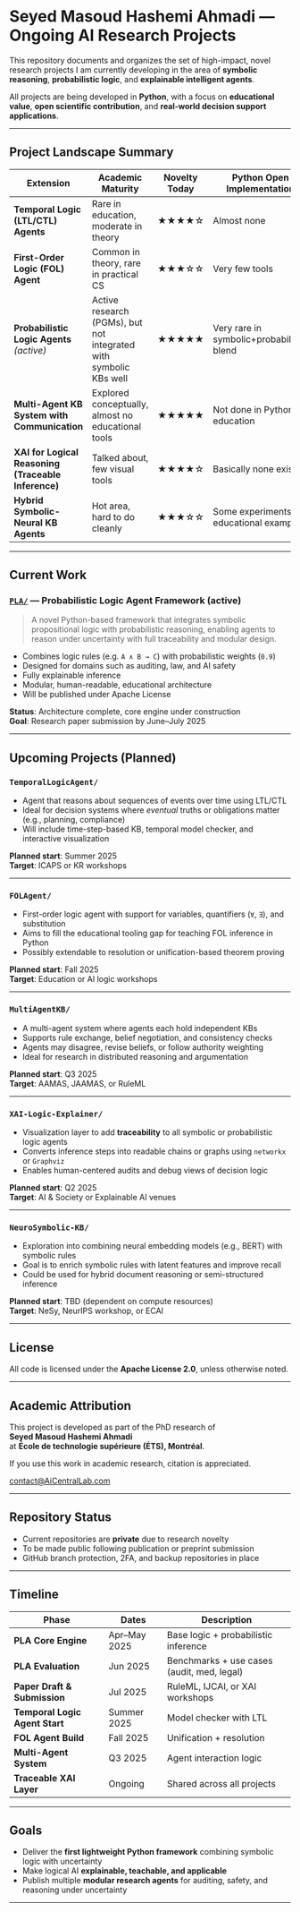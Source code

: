 # Seyed Masoud Hashemi Ahmadi — Ongoing AI Research Projects

This repository documents and organizes the set of high-impact, novel research projects I am currently developing in the area of **symbolic reasoning**, **probabilistic logic**, and **explainable intelligent agents**.

All projects are being developed in **Python**, with a focus on **educational value**, **open scientific contribution**, and **real-world decision support applications**.

---

## Project Landscape Summary

| Extension | Academic Maturity | Novelty Today | Python Open Implementation | Publication Chance |
|----------|-------------------|----------------|------------------------------|---------------------|
| **Temporal Logic (LTL/CTL) Agents** | Rare in education, moderate in theory | ★★★★☆ | Almost none | **HIGH** |
| **First-Order Logic (FOL) Agent** | Common in theory, rare in practical CS | ★★★☆☆ | Very few tools | **MEDIUM** |
| **Probabilistic Logic Agents** *(active)* | Active research (PGMs), but not integrated with symbolic KBs well | ★★★★★ | Very rare in symbolic+probabilistic blend | **VERY HIGH** |
| **Multi-Agent KB System with Communication** | Explored conceptually, almost no educational tools | ★★★★★ | Not done in Python for education | **VERY HIGH** |
| **XAI for Logical Reasoning (Traceable Inference)** | Talked about, few visual tools | ★★★★☆ | Basically none exist | **HIGH** |
| **Hybrid Symbolic-Neural KB Agents** | Hot area, hard to do cleanly | ★★★☆☆ | Some experiments, no educational examples | **MEDIUM** |

---

## Current Work

### [`PLA/`](./PLA) — Probabilistic Logic Agent Framework (active)

> A novel Python-based framework that integrates symbolic propositional logic with probabilistic reasoning, enabling agents to reason under uncertainty with full traceability and modular design.

- Combines logic rules (e.g. `A ∧ B → C`) with probabilistic weights (`0.9`)
- Designed for domains such as auditing, law, and AI safety
- Fully explainable inference
- Modular, human-readable, educational architecture
- Will be published under Apache License

**Status**: Architecture complete, core engine under construction  
**Goal**: Research paper submission by June–July 2025

---

## Upcoming Projects (Planned)

### `TemporalLogicAgent/`
- Agent that reasons about sequences of events over time using LTL/CTL
- Ideal for decision systems where *eventual* truths or obligations matter (e.g., planning, compliance)
- Will include time-step-based KB, temporal model checker, and interactive visualization

**Planned start**: Summer 2025  
**Target**: ICAPS or KR workshops

---

### `FOLAgent/`
- First-order logic agent with support for variables, quantifiers (`∀`, `∃`), and substitution
- Aims to fill the educational tooling gap for teaching FOL inference in Python
- Possibly extendable to resolution or unification-based theorem proving

**Planned start**: Fall 2025  
**Target**: Education or AI logic workshops

---

### `MultiAgentKB/`
- A multi-agent system where agents each hold independent KBs
- Supports rule exchange, belief negotiation, and consistency checks
- Agents may disagree, revise beliefs, or follow authority weighting
- Ideal for research in distributed reasoning and argumentation

**Planned start**: Q3 2025  
**Target**: AAMAS, JAAMAS, or RuleML

---

### `XAI-Logic-Explainer/`
- Visualization layer to add **traceability** to all symbolic or probabilistic logic agents
- Converts inference steps into readable chains or graphs using `networkx` or `Graphviz`
- Enables human-centered audits and debug views of decision logic

**Planned start**: Q2 2025  
**Target**: AI & Society or Explainable AI venues

---

### `NeuroSymbolic-KB/`
- Exploration into combining neural embedding models (e.g., BERT) with symbolic rules
- Goal is to enrich symbolic rules with latent features and improve recall
- Could be used for hybrid document reasoning or semi-structured inference

**Planned start**: TBD (dependent on compute resources)  
**Target**: NeSy, NeurIPS workshop, or ECAI

---

## License

All code is licensed under the **Apache License 2.0**, unless otherwise noted.

---

## Academic Attribution

This project is developed as part of the PhD research of  
**Seyed Masoud Hashemi Ahmadi**  
at **École de technologie supérieure (ÉTS), Montréal**.

If you use this work in academic research, citation is appreciated.

[contact@AiCentralLab.com](mailto:contact@AiCentralLab.com)

---

## Repository Status

- Current repositories are **private** due to research novelty
- To be made public following publication or preprint submission
- GitHub branch protection, 2FA, and backup repositories in place

---

## Timeline

| Phase | Dates | Description |
|-------|-------|-------------|
| **PLA Core Engine** | Apr–May 2025 | Base logic + probabilistic inference |
| **PLA Evaluation** | Jun 2025 | Benchmarks + use cases (audit, med, legal) |
| **Paper Draft & Submission** | Jul 2025 | RuleML, IJCAI, or XAI workshops |
| **Temporal Logic Agent Start** | Summer 2025 | Model checker with LTL |
| **FOL Agent Build** | Fall 2025 | Unification + resolution |
| **Multi-Agent System** | Q3 2025 | Agent interaction logic |
| **Traceable XAI Layer** | Ongoing | Shared across all projects |

---

## Goals

- Deliver the **first lightweight Python framework** combining symbolic logic with uncertainty
- Make logical AI **explainable, teachable, and applicable**
- Publish multiple **modular research agents** for auditing, safety, and reasoning under uncertainty

---

